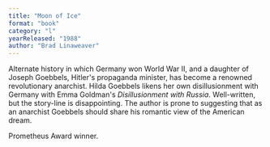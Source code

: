```yaml
---
title: "Moon of Ice"
format: "book"
category: "l"
yearReleased: "1988"
author: "Brad Linaweaver"
---
```

Alternate history in  which Germany won World War II, and a daughter of Joseph Goebbels, Hitler's  propaganda minister, has become a renowned revolutionary anarchist. Hilda  Goebbels likens her own disillusionment with Germany with Emma Goldman's _Disillusionment with Russia_. Well-written, but the story-line is  disappointing. The author is prone to suggesting that as an anarchist Goebbels  should share his romantic view of the American dream.

Prometheus Award winner.
